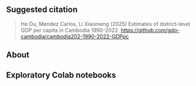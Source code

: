 

## Suggested citation

> He Du, Mendez Carlos, Li Xiaomeng (2025) Estimates of district-level GDP per capita in Cambodia 1990-2022. https://github.com/gdo-cambodia/cambodia202-1990-2022-GDPpc

## About

## Exploratory Colab notebooks
